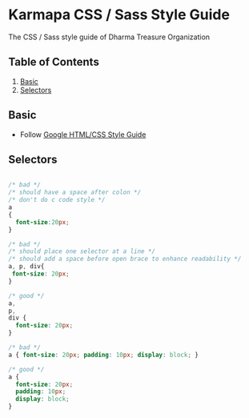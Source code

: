 # Karmapa CSS / Sass Style Guide
The CSS / Sass style guide of Dharma Treasure Organization

## Table of Contents

  1. [Basic](#basic)
  2. [Selectors](#selectors)
  
## Basic
 - Follow [Google HTML/CSS Style Guide](https://google.github.io/styleguide/htmlcssguide.xml#CSS_Style_Rules)
  
## Selectors

```css

/* bad */
/* should have a space after colon */
/* don't do c code style */
a
{
  font-size:20px;
}

/* bad */
/* should place one selector at a line */
/* should add a space before open brace to enhance readability */
a, p, div{
 font-size: 20px; 
}

/* good */
a,
p,
div {
  font-size: 20px;
}

/* bad */
a { font-size: 20px; padding: 10px; display: block; }

/* good */
a {
  font-size: 20px;
  padding: 10px;
  display: block;
}
```
